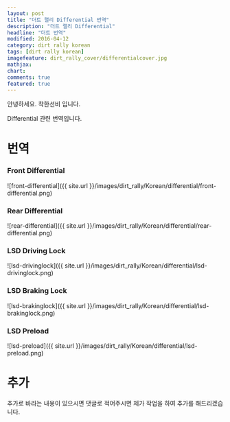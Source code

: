 ```yaml
---
layout: post
title: "더트 랠리 Differential 번역"
description: "더트 랠리 Differential"
headline: "더트 번역"
modified: 2016-04-12
category: dirt rally korean
tags: [dirt rally korean]
imagefeature: dirt_rally_cover/differentialcover.jpg
mathjax: 
chart: 
comments: true
featured: true
---
```


안녕하세요. 착한선비 입니다.

Differential 관련 번역입니다.

# 번역

### Front Differential
![front-differential]({{ site.url }}/images/dirt_rally/Korean/differential/front-differential.png)



### Rear Differential
![rear-differential]({{ site.url }}/images/dirt_rally/Korean/differential/rear-differential.png)



### LSD Driving Lock
![lsd-drivinglock]({{ site.url }}/images/dirt_rally/Korean/differential/lsd-drivinglock.png)



### LSD Braking Lock
![lsd-brakinglock]({{ site.url }}/images/dirt_rally/Korean/differential/lsd-brakinglock.png)



### LSD Preload
![lsd-preload]({{ site.url }}/images/dirt_rally/Korean/differential/lsd-preload.png)


# 추가

추가로 바라는 내용이 있으시면 댓글로 적어주시면 제가 작업을 하여 추가를 해드리겠습니다.
